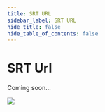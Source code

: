 ```yaml
---
title: SRT URL
sidebar_label: SRT URL
hide_title: false
hide_table_of_contents: false
---
```


# SRT Url

Coming soon...

![](https://ossrs.net/gif/v1/sls.gif?site=ossrs.io&path=/lts/doc-en-5/doc/srt-url)


